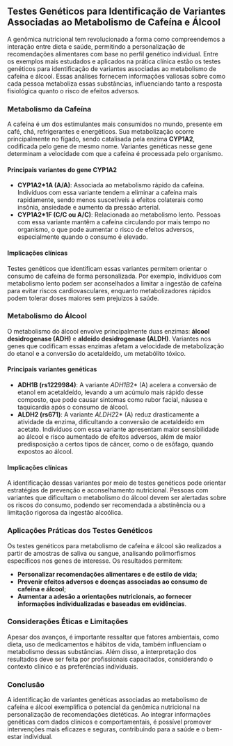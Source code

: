 
## Testes Genéticos para Identificação de Variantes Associadas ao Metabolismo de Cafeína e Álcool

A genômica nutricional tem revolucionado a forma como compreendemos a interação entre dieta e saúde, permitindo a personalização de recomendações alimentares com base no perfil genético individual. Entre os exemplos mais estudados e aplicados na prática clínica estão os testes genéticos para identificação de variantes associadas ao metabolismo de cafeína e álcool. Essas análises fornecem informações valiosas sobre como cada pessoa metaboliza essas substâncias, influenciando tanto a resposta fisiológica quanto o risco de efeitos adversos.

### Metabolismo da Cafeína

A cafeína é um dos estimulantes mais consumidos no mundo, presente em café, chá, refrigerantes e energéticos. Sua metabolização ocorre principalmente no fígado, sendo catalisada pela enzima **CYP1A2**, codificada pelo gene de mesmo nome. Variantes genéticas nesse gene determinam a velocidade com que a cafeína é processada pelo organismo.

#### Principais variantes do gene CYP1A2

- **CYP1A2*1A (A/A)**: Associada ao metabolismo rápido da cafeína. Indivíduos com essa variante tendem a eliminar a cafeína mais rapidamente, sendo menos suscetíveis a efeitos colaterais como insônia, ansiedade e aumento da pressão arterial.
- **CYP1A2*1F (C/C ou A/C)**: Relacionada ao metabolismo lento. Pessoas com essa variante mantêm a cafeína circulando por mais tempo no organismo, o que pode aumentar o risco de efeitos adversos, especialmente quando o consumo é elevado.

#### Implicações clínicas

Testes genéticos que identificam essas variantes permitem orientar o consumo de cafeína de forma personalizada. Por exemplo, indivíduos com metabolismo lento podem ser aconselhados a limitar a ingestão de cafeína para evitar riscos cardiovasculares, enquanto metabolizadores rápidos podem tolerar doses maiores sem prejuízos à saúde.

### Metabolismo do Álcool

O metabolismo do álcool envolve principalmente duas enzimas: **álcool desidrogenase (ADH)** e **aldeído desidrogenase (ALDH)**. Variantes nos genes que codificam essas enzimas afetam a velocidade de metabolização do etanol e a conversão do acetaldeído, um metabólito tóxico.

#### Principais variantes genéticas

- **ADH1B (rs1229984)**: A variante *ADH1B*2* (A) acelera a conversão de etanol em acetaldeído, levando a um acúmulo mais rápido desse composto, que pode causar sintomas como rubor facial, náusea e taquicardia após o consumo de álcool.
- **ALDH2 (rs671)**: A variante *ALDH2*2* (A) reduz drasticamente a atividade da enzima, dificultando a conversão de acetaldeído em acetato. Indivíduos com essa variante apresentam maior sensibilidade ao álcool e risco aumentado de efeitos adversos, além de maior predisposição a certos tipos de câncer, como o de esôfago, quando expostos ao álcool.

#### Implicações clínicas

A identificação dessas variantes por meio de testes genéticos pode orientar estratégias de prevenção e aconselhamento nutricional. Pessoas com variantes que dificultam o metabolismo do álcool devem ser alertadas sobre os riscos do consumo, podendo ser recomendada a abstinência ou a limitação rigorosa da ingestão alcoólica.

### Aplicações Práticas dos Testes Genéticos

Os testes genéticos para metabolismo de cafeína e álcool são realizados a partir de amostras de saliva ou sangue, analisando polimorfismos específicos nos genes de interesse. Os resultados permitem:

- **Personalizar recomendações alimentares e de estilo de vida**;
- **Prevenir efeitos adversos e doenças associadas ao consumo de cafeína e álcool**;
- **Aumentar a adesão a orientações nutricionais, ao fornecer informações individualizadas e baseadas em evidências**.

### Considerações Éticas e Limitações

Apesar dos avanços, é importante ressaltar que fatores ambientais, como dieta, uso de medicamentos e hábitos de vida, também influenciam o metabolismo dessas substâncias. Além disso, a interpretação dos resultados deve ser feita por profissionais capacitados, considerando o contexto clínico e as preferências individuais.

### Conclusão

A identificação de variantes genéticas associadas ao metabolismo de cafeína e álcool exemplifica o potencial da genômica nutricional na personalização de recomendações dietéticas. Ao integrar informações genéticas com dados clínicos e comportamentais, é possível promover intervenções mais eficazes e seguras, contribuindo para a saúde e o bem-estar individual.
```
